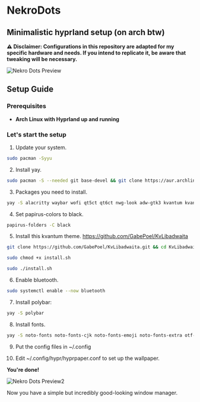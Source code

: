 # NekroDots
## Minimalistic hyprland setup (on arch btw)


**⚠️ Disclaimer: Configurations in this repository are adapted for my specific hardware and needs. If you intend to replicate it, be aware that tweaking will be necessary.**

![Nekro Dots Preview](link)


## Setup Guide

### Prerequisites

- **Arch Linux with Hyprland up and running**

### Let's start the setup

01. Update your system.
   ```bash
   sudo pacman -Syyu
   ```

02. Install yay.
   ```bash
   sudo pacman -S --needed git base-devel && git clone https://aur.archlinux.org/yay-bin.git && cd yay-bin && makepkg -si
   ```

03. Packages you need to install.
   ```bash
   yay -S alacritty waybar wofi qt5ct qt6ct nwg-look adw-gtk3 kvantum kvantum-qt5 appimagelauncher-bin spotify-launcher vlc unzip unrar upscayl-bin thunar thunar-archive-plugin thunar-volman swaync steam spotify-launcher slurp screen reflector qbittorrent polkit-gnome pavucontrol papirus-icon-theme papirus-folders openrgb localsend-bin kolourpaint hyprpicker hyprpaper gnome-disk-utility git gimp fastfetch firefox breeze-icons bluez bluez-libs bluez-utils blueman wl-clipboard xdg-desktop-portal-hyprland
   ```

04. Set papirus-colors to black.
   ```bash
   papirus-folders -C black
   ```

05. Install this kvantum theme. https://github.com/GabePoel/KvLibadwaita
   ```bash
   git clone https://github.com/GabePoel/KvLibadwaita.git && cd KvLibadwaita
   ```
   ```bash
   sudo chmod +x install.sh
   ```
   ```bash
   sudo ./install.sh
   ```

06. Enable bluetooth.
   ```bash
   sudo systemctl enable --now bluetooth
   ```

07. Install polybar:
   ```bash
   yay -S polybar
   ```

08. Install fonts.
   ```bash
   yay -S noto-fonts noto-fonts-cjk noto-fonts-emoji noto-fonts-extra otf-font-awesome ttf-nerd-fonts-symbols
   ```

09. Put the config files in ~/.config

10. Edit ~/.config/hypr/hyprpaper.conf to set up the wallpaper.

**You're done!**

![Nekro Dots Preview2](link)

Now you have a simple but incredibly good-looking window manager.
